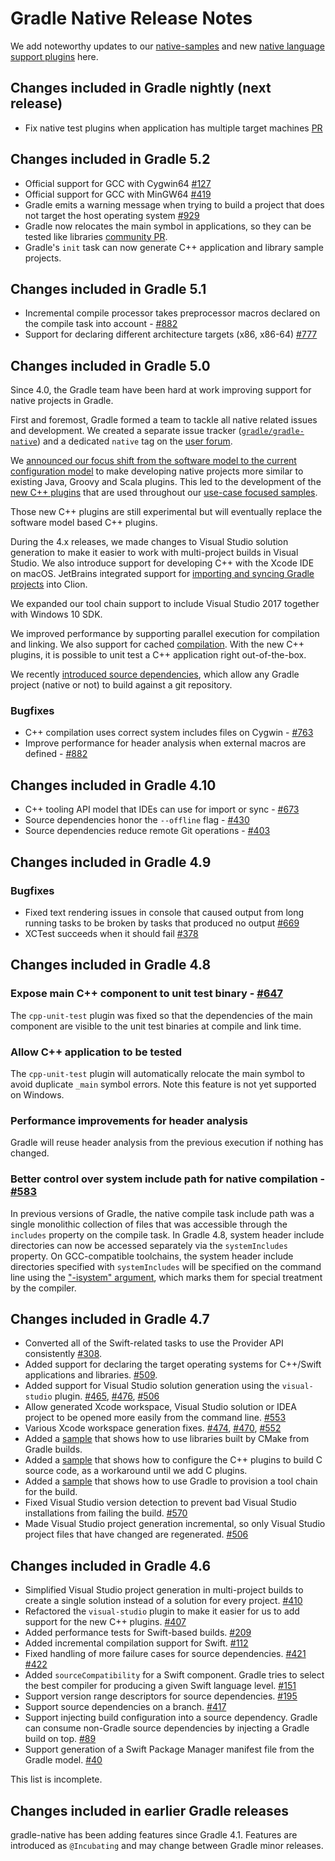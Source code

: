 # Gradle Native Release Notes

We add noteworthy updates to our [native-samples](https://github.com/gradle/native-samples) and new [native language support plugins](https://blog.gradle.org/introducing-the-new-cpp-plugins) here.

## Changes included in Gradle nightly (next release)

- Fix native test plugins when application has multiple target machines [PR](https://github.com/gradle/gradle/pull/8819)

## Changes included in Gradle 5.2

- Official support for GCC with Cygwin64 [#127](https://github.com/gradle/gradle-native/issues/127)
- Official support for GCC with MinGW64 [#419](https://github.com/gradle/gradle-native/issues/419)
- Gradle emits a warning message when trying to build a project that does not target the host operating system [#929](https://github.com/gradle/gradle-native/issues/929)
- Gradle now relocates the main symbol in applications, so they can be tested like libraries [community PR](https://github.com/gradle/gradle/pull/8127).
- Gradle's `init` task can now generate C++ application and library sample projects.

## Changes included in Gradle 5.1

- Incremental compile processor takes preprocessor macros declared on the compile task into account - [#882](https://github.com/gradle/gradle-native/issues/882)
- Support for declaring different architecture targets (x86, x86-64) [#777](https://github.com/gradle/gradle-native/issues/777)

## Changes included in Gradle 5.0

Since 4.0, the Gradle team have been hard at work improving support for native projects in Gradle.

First and foremost, Gradle formed a team to tackle all native related issues and development. We created a separate issue tracker ([`gradle/gradle-native`](https://github.com/gradle/gradle-native)) and a dedicated `native` tag on the [user forum](https://discuss.gradle.org).

We [announced our focus shift from the software model to the current configuration model](https://blog.gradle.org/state-and-future-of-the-gradle-software-model) to make developing native projects more similar to existing Java, Groovy and Scala plugins. This led to the development of the [new C++ plugins](https://blog.gradle.org/introducing-the-new-cpp-plugins) that are used throughout our [use-case focused samples](https://github.com/gradle/native-samples).

Those new C++ plugins are still experimental but will eventually replace the software model based C++ plugins.

During the 4.x releases, we made changes to Visual Studio solution generation to make it easier to work with multi-project builds in Visual Studio. We also introduce support for developing C++ with the Xcode IDE on macOS. JetBrains integrated support for [importing and syncing Gradle projects](https://www.jetbrains.com/help/clion/gradle-support.html) into Clion.

We expanded our tool chain support to include Visual Studio 2017 together with Windows 10 SDK.

We improved performance by supporting parallel execution for compilation and linking.  We also support for cached [compilation](https://docs.gradle.org/4.5/release-notes.html#c/c++-compilation-improvements). With the new C++ plugins, it is possible to unit test a C++ application right out-of-the-box.

We recently [introduced source dependencies](https://blog.gradle.org/introducing-source-dependencies), which allow any Gradle project (native or not) to build against a git repository.

### Bugfixes
- C++ compilation uses correct system includes files on Cygwin - [#763](https://github.com/gradle/gradle-native/issues/763)
- Improve performance for header analysis when external macros are defined - [#882](https://github.com/gradle/gradle-native/issues/882)

## Changes included in Gradle 4.10

- C++ tooling API model that IDEs can use for import or sync - [#673](https://github.com/gradle/gradle-native/issues/673)
- Source dependencies honor the `--offline` flag - [#430](https://github.com/gradle/gradle-native/issues/430)
- Source dependencies reduce remote Git operations - [#403](https://github.com/gradle/gradle-native/issues/403)

## Changes included in Gradle 4.9

### Bugfixes

- Fixed text rendering issues in console that caused output from long running tasks to be broken by tasks that produced no output [#669](https://github.com/gradle/gradle-native/issues/669)
- XCTest succeeds when it should fail [#378](https://github.com/gradle/gradle-native/issues/378)

## Changes included in Gradle 4.8

### Expose main C++ component to unit test binary - [#647](https://github.com/gradle/gradle-native/issues/647)

The `cpp-unit-test` plugin was fixed so that the dependencies of the main component are visible to the unit test binaries at compile and link time. 

### Allow C++ application to be tested

The `cpp-unit-test` plugin will automatically relocate the main symbol to avoid duplicate `_main` symbol errors.
Note this feature is not yet supported on Windows.

### Performance improvements for header analysis

Gradle will reuse header analysis from the previous execution if nothing has changed.

### Better control over system include path for native compilation - [#583](https://github.com/gradle/gradle-native/issues/583)

In previous versions of Gradle, the native compile task include path was a single monolithic collection of files that was accessible through the `includes` property on the compile task.
In Gradle 4.8, system header include directories can now be accessed separately via the `systemIncludes` property. 
On GCC-compatible toolchains, the system header include directories specified with `systemIncludes` will be specified on the command line using the ["-isystem" argument](https://gcc.gnu.org/onlinedocs/gcc/Directory-Options.html), which marks them for special treatment by the compiler.

## Changes included in Gradle 4.7

- Converted all of the Swift-related tasks to use the Provider API consistently [#308](https://github.com/gradle/gradle-native/issues/308).
- Added support for declaring the target operating systems for C++/Swift applications and libraries. [#509](https://github.com/gradle/gradle-native/issues/509).
- Added support for Visual Studio solution generation using the `visual-studio` plugin. [#465](https://github.com/gradle/gradle-native/issues/465), [#476](https://github.com/gradle/gradle-native/issues/476), [#506](https://github.com/gradle/gradle-native/issues/506)
- Allow generated Xcode workspace, Visual Studio solution or IDEA project to be opened more easily from the command line. [#553](https://github.com/gradle/gradle-native/issues/553)
- Various Xcode workspace generation fixes. [#474](https://github.com/gradle/gradle-native/issues/474), [#470](https://github.com/gradle/gradle-native/issues/470), [#552](https://github.com/gradle/gradle-native/issues/552)
- Added a [sample](https://github.com/gradle/native-samples#application-uses-a-library-built-by-cmake-cmake-library) that shows how to use libraries built by CMake from Gradle builds.
- Added a [sample](https://github.com/gradle/native-samples#simple-application-application) that shows how to configure the C++ plugins to build C source code, as a workaround until we add C plugins.
- Added a [sample](https://github.com/gradle/native-samples#provisioning-tool-chains-from-within-gradle-provisionable-tool-chains) that shows how to use Gradle to provision a tool chain for the build.
- Fixed Visual Studio version detection to prevent bad Visual Studio installations from failing the build. [#570](https://github.com/gradle/gradle-native/issues/570)
- Made Visual Studio project generation incremental, so only Visual Studio project files that have changed are regenerated. [#506](https://github.com/gradle/gradle-native/issues/506)

## Changes included in Gradle 4.6

- Simplified Visual Studio project generation in multi-project builds to create a single solution instead of a solution for every project. [#410](https://github.com/gradle/gradle-native/issues/410)
- Refactored the `visual-studio` plugin to make it easier for us to add support for the new C++ plugins. [#407](https://github.com/gradle/gradle-native/issues/407)
- Added performance tests for Swift-based builds. [#209](https://github.com/gradle/gradle-native/issues/209)
- Added incremental compilation support for Swift. [#112](https://github.com/gradle/gradle-native/issues/112)
- Fixed handling of more failure cases for source dependencies. [#421](https://github.com/gradle/gradle-native/issues/421) [#422](https://github.com/gradle/gradle-native/issues/422)
- Added `sourceCompatibility` for a Swift component. Gradle tries to select the best compiler for producing a given Swift language level. [#151](https://github.com/gradle/gradle-native/issues/151)
- Support version range descriptors for source dependencies. [#195](https://github.com/gradle/gradle-native/issues/195)
- Support source dependencies on a branch. [#417](https://github.com/gradle/gradle-native/issues/417)
- Support injecting build configuration into a source dependency. Gradle can consume non-Gradle source dependencies by injecting a Gradle build on top. [#89](https://github.com/gradle/gradle-native/issues/89)
- Support generation of a Swift Package Manager manifest file from the Gradle model. [#40](https://github.com/gradle/gradle-native/issues/40)

This list is incomplete.

## Changes included in earlier Gradle releases

gradle-native has been adding features since Gradle 4.1. Features are introduced as `@Incubating` and may change between Gradle minor releases.
